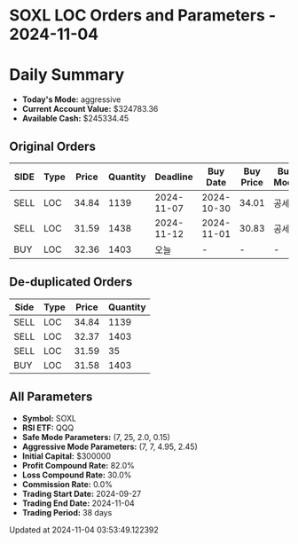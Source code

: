 # SOXL LOC Orders and Parameters - 2024-11-04

# Daily Summary

- **Today's Mode:** aggressive
- **Current Account Value:** $324783.36
- **Available Cash:** $245334.45

## Original Orders

| SIDE | Type | Price | Quantity | Deadline | Buy Date | Buy Price | Buy Mode |
|------|------|-------|----------|----------|----------|-----------|----------|
| SELL | LOC | 34.84 | 1139 | 2024-11-07 | 2024-10-30 | 34.01 | 공세 |
| SELL | LOC | 31.59 | 1438 | 2024-11-12 | 2024-11-01 | 30.83 | 공세 |
| BUY | LOC | 32.36 | 1403 | 오늘 | - | - | - |

## De-duplicated Orders

| Side | Type | Price | Quantity |
|------|------|-------|----------|
| SELL | LOC | 34.84 | 1139 |
| SELL | LOC | 32.37 | 1403 |
| SELL | LOC | 31.59 | 35 |
| BUY | LOC | 31.58 | 1403 |

## All Parameters

- **Symbol:** SOXL
- **RSI ETF:** QQQ
- **Safe Mode Parameters:** (7, 25, 2.0, 0.15)
- **Aggressive Mode Parameters:** (7, 7, 4.95, 2.45)
- **Initial Capital:** $300000
- **Profit Compound Rate:** 82.0%
- **Loss Compound Rate:** 30.0%
- **Commission Rate:** 0.0%
- **Trading Start Date:** 2024-09-27
- **Trading End Date:** 2024-11-04
- **Trading Period:** 38 days

Updated at 2024-11-04 03:53:49.122392

